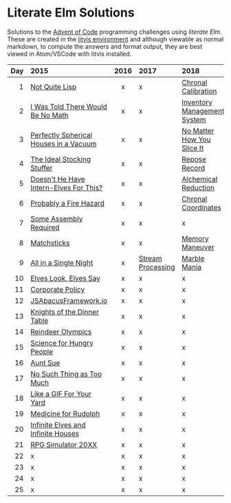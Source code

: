 # Literate Elm Solutions

Solutions to the [Advent of Code](http://adventofcode.com) programming challenges using _literate Elm_.
These are created in the [litvis environment](https://github.com/gicentre/litvis) and although viewable as normal markdown, to compute the answers and format output, they are best viewed in Atom/VSCode with litvis installed.

| Day | 2015                                                  | 2016 | 2017                             | 2018                                       |
| --: | :---------------------------------------------------- | :--: | :------------------------------- | :----------------------------------------- |
|   1 | [Not Quite Lisp](d01_2015.md)                         |  x   | x                                | [Chronal Calibration](d01_2018.md)         |
|   2 | [I Was Told There Would Be No Math](d02_2015.md)      |  x   | x                                | [Inventory Management System](d02_2018.md) |
|   3 | [Perfectly Spherical Houses in a Vacuum](d03_2015.md) |  x   | x                                | [No Matter How You Slice It](d03_2018.md)  |
|   4 | [The Ideal Stocking Stuffer](d04_2015.md)             |  x   | x                                | [Repose Record](d04_2018.md)               |
|   5 | [Doesn't He Have Intern-Elves For This?](d05_2015.md) |  x   | x                                | [Alchemical Reduction](d05_2018.md)        |
|   6 | [Probably a Fire Hazard](d06_2015.md)                 |  x   | x                                | [Chronal Coordinates](d06_2018.md)         |
|   7 | [Some Assembly Required](d07_2015.md)                 |  x   | x                                | x                                          |
|   8 | [Matchsticks](d08_2015.md)                            |  x   | x                                | [Memory Maneuver](d08_2018.md)             |
|   9 | [All in a Single Night](d09_2015.md)                  |  x   | [Stream Processing](d09_2017.md) | [Marble Mania](d09_2018.md)                |
|  10 | [Elves Look, Elves Say](d10_2015.md)                  |  x   | x                                | x                                          |
|  11 | [Corporate Policy](d11_2015.md)                       |  x   | x                                | x                                          |
|  12 | [JSAbacusFramework.io](d12_2015.md)                   |  x   | x                                | x                                          |
|  13 | [Knights of the Dinner Table](d13_2015.md)            |  x   | x                                | x                                          |
|  14 | [Reindeer Olympics](d14_2015.md)                      |  x   | x                                | x                                          |
|  15 | [Science for Hungry People](d15_2015.md)              |  x   | x                                | x                                          |
|  16 | [Aunt Sue](d16_2015.md)                               |  x   | x                                | x                                          |
|  17 | [No Such Thing as Too Much](d17_2015.md)              |  x   | x                                | x                                          |
|  18 | [Like a GIF For Your Yard](d18_2015.md)               |  x   | x                                | x                                          |
|  19 | [Medicine for Rudolph](d19_2015.md)                   |  x   | x                                | x                                          |
|  20 | [Infinite Elves and Infinite Houses](d20_2015.md)     |  x   | x                                | x                                          |
|  21 | [RPG Simulator 20XX](d21_2015.md)                     |  x   | x                                | x                                          |
|  22 | x                                                     |  x   | x                                | x                                          |
|  23 | x                                                     |  x   | x                                | x                                          |
|  24 | x                                                     |  x   | x                                | x                                          |
|  25 | x                                                     |  x   | x                                | x                                          |
